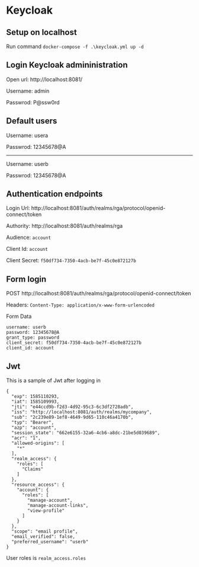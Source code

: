 # Keycloak

## Setup on localhost
Run command `docker-compose -f .\keycloak.yml up -d`

## Login Keycloak admininistration
Open url: http://localhost:8081/

Username: admin

Passwrod: P@ssw0rd 

## Default users
Username: usera

Passwrod: 12345678@A 

---

Username: userb

Passwrod: 12345678@A

## Authentication endpoints
Login Url: http://localhost:8081/auth/realms/rga/protocol/openid-connect/token

Authority: http://localhost:8081/auth/realms/rga

Audience: `account`

Client Id: `account`

Client Secret: `f50df734-7350-4acb-be7f-45c0e872127b`

## Form login
POST http://localhost:8081/auth/realms/rga/protocol/openid-connect/token

Headers:
`Content-Type: application/x-www-form-urlencoded`

Form Data
```
username: userb
password: 12345678@A
grant_type: password
client_secret: f50df734-7350-4acb-be7f-45c0e872127b
client_id: account
```

## Jwt 
This is a sample of Jwt after logging in
```
{
  "exp": 1585110293,
  "iat": 1585109993,
  "jti": "e44ccd9b-f2d3-4d92-95c3-6c3df2728adb",
  "iss": "http://localhost:8081/auth/realms/mycompany",
  "sub": "2c239e89-1ef8-4649-9d65-110c46a4170b",
  "typ": "Bearer",
  "azp": "account",
  "session_state": "662e6155-32a6-4cb6-a8dc-21be5d039689",
  "acr": "1",
  "allowed-origins": [
    "*"
  ],
  "realm_access": {
    "roles": [
      "Claims"
    ]
  },
  "resource_access": {
    "account": {
      "roles": [
        "manage-account",
        "manage-account-links",
        "view-profile"
      ]
    }
  },
  "scope": "email profile",
  "email_verified": false,
  "preferred_username": "userb"
}
```
User roles is `realm_access.roles`